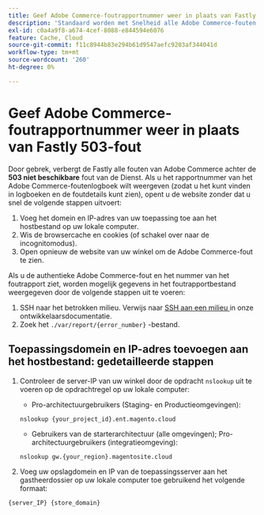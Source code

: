 ```yaml
---
title: Geef Adobe Commerce-foutrapportnummer weer in plaats van Fastly 503-fout
description: 'Standaard worden met Snelheid alle Adobe Commerce-fouten verborgen achter de fout **503 Service niet beschikbaar**. Als u het rapportnummer van het Adobe Commerce-foutenlogboek wilt weergeven (zodat u het kunt vinden in logboeken en de foutdetails kunt zien), opent u de website zonder dat u snel de volgende stappen uitvoert:'
exl-id: c0a4a9f8-a674-4cef-8088-e844594e6076
feature: Cache, Cloud
source-git-commit: f11c8944b83e294b61d9547aefc9203af344041d
workflow-type: tm+mt
source-wordcount: '260'
ht-degree: 0%

---
```


# Geef Adobe Commerce-foutrapportnummer weer in plaats van Fastly 503-fout

Door gebrek, verbergt de Fastly alle fouten van Adobe Commerce achter de **503 niet beschikbare** fout van de Dienst. Als u het rapportnummer van het Adobe Commerce-foutenlogboek wilt weergeven (zodat u het kunt vinden in logboeken en de foutdetails kunt zien), opent u de website zonder dat u snel de volgende stappen uitvoert:

1. Voeg het domein en IP-adres van uw toepassing toe aan het hostbestand op uw lokale computer.
1. Wis de browsercache en cookies (of schakel over naar de incognitomodus).
1. Open opnieuw de website van uw winkel om de Adobe Commerce-fout te zien.

Als u de authentieke Adobe Commerce-fout en het nummer van het foutrapport ziet, worden mogelijk gegevens in het foutrapportbestand weergegeven door de volgende stappen uit te voeren:

1. SSH naar het betrokken milieu. Verwijs naar [ SSH aan een milieu ](https://devdocs.magento.com/guides/v2.3/cloud/env/environments-ssh.html#ssh) in onze ontwikkelaarsdocumentatie.
1. Zoek het `./var/report/{error_number}` -bestand.

## Toepassingsdomein en IP-adres toevoegen aan het hostbestand: gedetailleerde stappen

1. Controleer de server-IP van uw winkel door de opdracht `nslookup` uit te voeren op de opdrachtregel op uw lokale computer:
   * Pro-architectuurgebruikers (Staging- en Productieomgevingen):

   ```
   nslookup {your_project_id}.ent.magento.cloud
   ```

   * Gebruikers van de starterarchitectuur (alle omgevingen); Pro-architectuurgebruikers (integratieomgeving):

   ```
   nslookup gw.{your_region}.magentosite.cloud
   ```

1. Voeg uw opslagdomein en IP van de toepassingsserver aan het gastheerdossier op uw lokale computer toe gebruikend het volgende formaat:

```
{server_IP} {store_domain}
```
